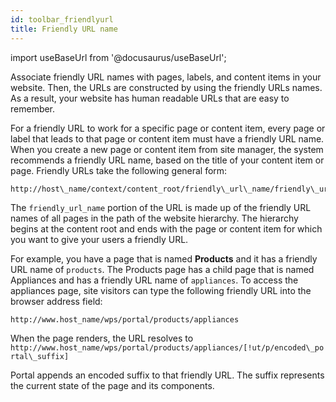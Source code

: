 ```yaml
---
id: toolbar_friendlyurl
title: Friendly URL name
---
```

import useBaseUrl from '@docusaurus/useBaseUrl';



Associate friendly URL names with pages, labels, and content items in your website. Then, the URLs are constructed by using the friendly URLs names. As a result, your website has human readable URLs that are easy to remember.

For a friendly URL to work for a specific page or content item, every page or label that leads to that page or content item must have a friendly URL name. When you create a new page or content item from site manager, the system recommends a friendly URL name, based on the title of your content item or page. Friendly URLs take the following general form:

```
http://host\_name/context/content_root/friendly\_url\_name/friendly\_url\_name/[!ut/p/encoded\_portal\_suffix]
```

The `friendly_url_name` portion of the URL is made up of the friendly URL names of all pages in the path of the website hierarchy. The hierarchy begins at the content root and ends with the page or content item for which you want to give your users a friendly URL.

For example, you have a page that is named **Products** and it has a friendly URL name of `products`. The Products page has a child page that is named Appliances and has a friendly URL name of `appliances`. To access the appliances page, site visitors can type the following friendly URL into the browser address field:

```
http://www.host_name/wps/portal/products/appliances
```

When the page renders, the URL resolves to `http://www.host_name/wps/portal/products/appliances/[!ut/p/encoded\_portal\_suffix]`

Portal appends an encoded suffix to that friendly URL. The suffix represents the current state of the page and its components.

